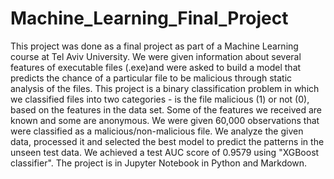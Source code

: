 # Machine_Learning_Final_Project
This project was done as a final project as part of a Machine Learning course at Tel Aviv University.
We were given information about several features of executable files (.exe)and were asked to build a model that predicts the chance of a particular file to be malicious through static analysis of the files.
This project is a binary classification problem in which we classified files into two categories - is the file malicious (1) or not (0), based on the features in the data set. Some of the features we received are known and some are anonymous.
We were given 60,000 observations that were classified as a malicious/non-malicious file. We analyze the given data, processed it and selected the best model to predict the patterns in the unseen test data.
We achieved a test AUC score of 0.9579 using "XGBoost classifier".
The project is in Jupyter Notebook in Python and Markdown.
